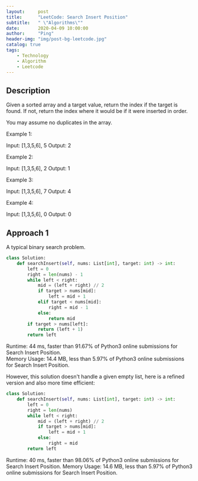 ```yaml
---
layout:     post
title:      "LeetCode: Search Insert Position"
subtitle:   " \"Algorithms\""
date:       2020-04-09 10:00:00
author:     "Ping"
header-img: "img/post-bg-leetcode.jpg"
catalog: true
tags:
    - Technology
    - Algorithm
    - Leetcode
---
```


## Description
Given a sorted array and a target value, return the index if the target is found. If not, return the index where it would be if it were inserted in order.

You may assume no duplicates in the array.

Example 1:

Input: [1,3,5,6], 5
Output: 2 

Example 2:

Input: [1,3,5,6], 2
Output: 1

Example 3:

Input: [1,3,5,6], 7
Output: 4

Example 4:

Input: [1,3,5,6], 0
Output: 0

## Approach 1
A typical binary search problem.

```python
class Solution:
    def searchInsert(self, nums: List[int], target: int) -> int:
        left = 0
        right = len(nums) - 1
        while left < right:
            mid = (left + right) // 2
            if target > nums[mid]:
                left = mid + 1
            elif target < nums[mid]:
                right = mid - 1
            else:
                return mid
        if target > nums[left]:
            return (left + 1)
        return left 
```
Runtime: 44 ms, faster than 91.67% of Python3 online submissions for Search Insert Position.   
Memory Usage: 14.4 MB, less than 5.97% of Python3 online submissions for Search Insert Position.

However, this solution doesn't handle a given empty list, here is a refined version and also more time efficient:

```python
class Solution:
    def searchInsert(self, nums: List[int], target: int) -> int:
        left = 0
        right = len(nums)
        while left < right:
            mid = (left + right) // 2
            if target > nums[mid]:
                left = mid + 1
            else:
                right = mid
        return left
```

Runtime: 40 ms, faster than 98.06% of Python3 online submissions for Search Insert Position.
Memory Usage: 14.6 MB, less than 5.97% of Python3 online submissions for Search Insert Position.
